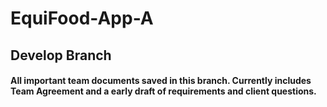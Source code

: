 # EquiFood-App-A

## Develop Branch

#### All important team documents saved in this branch. Currently includes Team Agreement and a early draft of requirements and client questions. 
